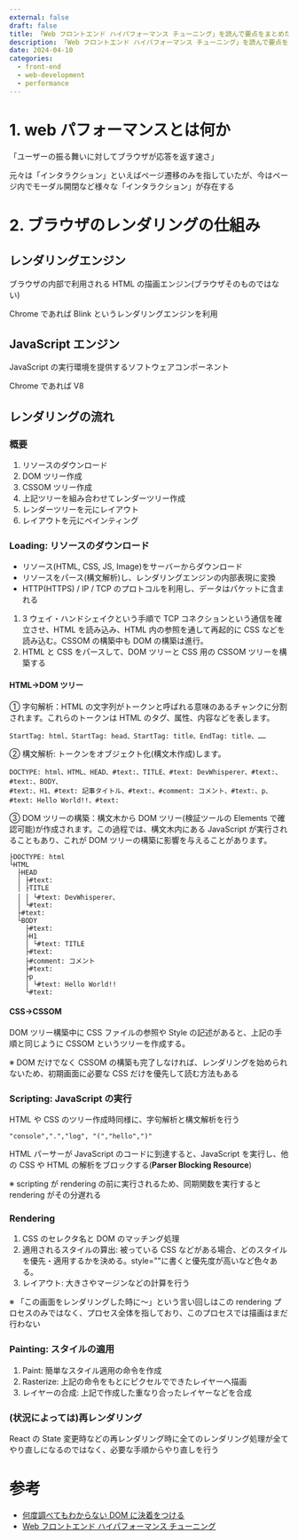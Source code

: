 ```yaml
---
external: false
draft: false
title: 「Web フロントエンド ハイパフォーマンス チューニング」を読んで要点をまとめた
description: 「Web フロントエンド ハイパフォーマンス チューニング」を読んで要点をまとめた
date: 2024-04-10
categories:
  - front-end
  - web-development
  - performance
---
```


# 1. web パフォーマンスとは何か

「ユーザーの振る舞いに対してブラウザが応答を返す速さ」

元々は「インタラクション」といえばページ遷移のみを指していたが、今はページ内でモーダル開閉など様々な「インタラクション」が存在する

# 2. ブラウザのレンダリングの仕組み

## レンダリングエンジン

ブラウザの内部で利用される HTML の描画エンジン(ブラウザそのものではない)

Chrome であれば Blink というレンダリングエンジンを利用

## JavaScript エンジン

JavaScript の実行環境を提供するソフトウェアコンポーネント

Chrome であれば V8

## レンダリングの流れ

### 概要

1. リソースのダウンロード
2. DOM ツリー作成
3. CSSOM ツリー作成
4. 上記ツリーを組み合わせてレンダーツリー作成
5. レンダーツリーを元にレイアウト
6. レイアウトを元にペインティング

### Loading: リソースのダウンロード

- リソース(HTML, CSS, JS, Image)をサーバーからダウンロード
- リソースをパース(構文解析)し、レンダリングエンジンの内部表現に変換
- HTTP(HTTPS) / IP / TCP のプロトコルを利用し、データはパケットに含まれる

1. 3 ウェイ・ハンドシェイクという手順で TCP コネクションという通信を確立させ、HTML を読み込み、HTML 内の参照を通して再起的に CSS などを読み込む。CSSOM の構築中も DOM の構築は進行。
2. HTML と CSS をパースして、DOM ツリーと CSS 用の CSSOM ツリーを構築する

#### HTML→DOM ツリー

① 字句解析：HTML の文字列がトークンと呼ばれる意味のあるチャンクに分割されます。これらのトークンは HTML のタグ、属性、内容などを表します。

```
StartTag: html、StartTag: head、StartTag: title、EndTag: title、……
```

② 構文解析: トークンをオブジェクト化(構文木作成)します。

```
DOCTYPE: html、HTML、HEAD、#text:、TITLE、#text: DevWhisperer、#text:、#text:、BODY、
#text:、H1、#text: 記事タイトル、#text:、#comment: コメント、#text:、p、#text: Hello World!!、#text:
```

③ DOM ツリーの構築：構文木から DOM ツリー(検証ツールの Elements で確認可能)が作成されます。この過程では、構文木内にある JavaScript が実行されることもあり、これが DOM ツリーの構築に影響を与えることがあります。

```
├DOCTYPE: html
└HTML
  ├HEAD
  │ ├#text:
  │ ├TITLE
  │ │ └#text: DevWhisperer、
  │ └#text:
  ├#text:
  └BODY
    ├#text:
    ├H1
    │ └#text: TITLE
    ├#text:
    ├#comment: コメント
    ├#text:
    ├p
    │ └#text: Hello World!!
    └#text:
```

#### CSS→CSSOM

DOM ツリー構築中に CSS ファイルの参照や Style の記述があると、上記の手順と同じように CSSOM というツリーを作成する。

※ DOM だけでなく CSSOM の構築も完了しなければ、レンダリングを始められないため、初期画面に必要な CSS だけを優先して読む方法もある

### Scripting: JavaScript の実行

HTML や CSS のツリー作成時同様に、字句解析と構文解析を行う

```
"console",".","log", "(","hello",")"
```

HTML パーサーが JavaScript のコードに到達すると、JavaScript を実行し、他の CSS や HTML の解析をブロックする(**Parser Blocking Resource**)

※ scripting が rendering の前に実行されるため、同期関数を実行すると rendering がその分遅れる

### Rendering

1. CSS のセレクタ名と DOM のマッチング処理
2. 適用されるスタイルの算出: 被っている CSS などがある場合、どのスタイルを優先・適用するかを決める。style=""に書くと優先度が高いなど色々ある。
3. レイアウト: 大きさやマージンなどの計算を行う

※ 「この画面をレンダリングした時に〜」という言い回しはこの rendering プロセスのみではなく、プロセス全体を指しており、このプロセスでは描画はまだ行わない

### Painting: スタイルの適用

1. Paint: 簡単なスタイル適用の命令を作成
2. Rasterize: 上記の命令をもとにピクセルでできたレイヤーへ描画
3. レイヤーの合成: 上記で作成した重なり合ったレイヤーなどを合成

### (状況によっては)再レンダリング

React の State 変更時などの再レンダリング時に全てのレンダリング処理が全てやり直しになるのではなく、必要な手順からやり直しを行う

# 参考

- [何度調べてもわからない DOM に決着をつける](https://zenn.dev/antez/articles/b6eb22cb228a49)
- [Web フロントエンド ハイパフォーマンス チューニング](https://www.amazon.co.jp/Web%E3%83%95%E3%83%AD%E3%83%B3%E3%83%88%E3%82%A8%E3%83%B3%E3%83%89-%E3%83%8F%E3%82%A4%E3%83%91%E3%83%95%E3%82%A9%E3%83%BC%E3%83%9E%E3%83%B3%E3%82%B9-%E3%83%81%E3%83%A5%E3%83%BC%E3%83%8B%E3%83%B3%E3%82%B0-%E4%B9%85%E4%BF%9D%E7%94%B0-%E5%85%89%E5%89%87/dp/4774189677)
